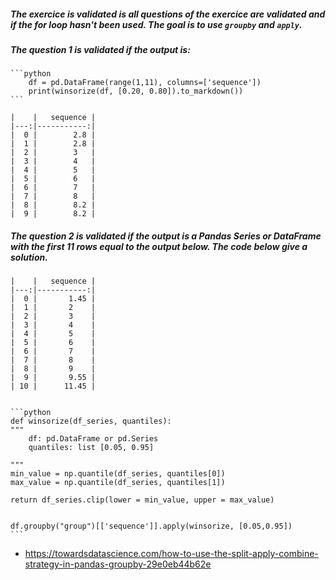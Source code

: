 ##### The exercice is validated is all questions of the exercice are validated and if the for loop hasn't been used. The goal is to use `groupby` and `apply`.

##### The question 1 is validated if the output is:

    ```python
        df = pd.DataFrame(range(1,11), columns=['sequence'])
        print(winsorize(df, [0.20, 0.80]).to_markdown())
    ```

    |    |   sequence |
    |---:|-----------:|
    |  0 |        2.8 |
    |  1 |        2.8 |
    |  2 |        3   |
    |  3 |        4   |
    |  4 |        5   |
    |  5 |        6   |
    |  6 |        7   |
    |  7 |        8   |
    |  8 |        8.2 |
    |  9 |        8.2 |

##### The question 2 is validated if the output is a Pandas Series or DataFrame with the first 11 rows equal to the output below. The code below give a solution. 

    |    |   sequence |
    |---:|-----------:|
    |  0 |       1.45 |
    |  1 |       2    |
    |  2 |       3    |
    |  3 |       4    |
    |  4 |       5    |
    |  5 |       6    |
    |  6 |       7    |
    |  7 |       8    |
    |  8 |       9    |
    |  9 |       9.55 |
    | 10 |      11.45 |


    ```python
    def winsorize(df_series, quantiles):
    """
        df: pd.DataFrame or pd.Series
        quantiles: list [0.05, 0.95]
    
    """
    min_value = np.quantile(df_series, quantiles[0])
    max_value = np.quantile(df_series, quantiles[1])
    
    return df_series.clip(lower = min_value, upper = max_value)


    df.groupby("group")[['sequence']].apply(winsorize, [0.05,0.95])
    ```

- https://towardsdatascience.com/how-to-use-the-split-apply-combine-strategy-in-pandas-groupby-29e0eb44b62e
